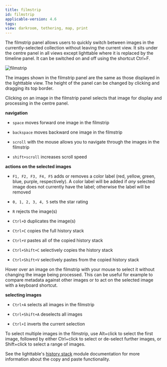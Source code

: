 ```yaml
---
title: filmstrip
id: filmstrip
applicable-version: 4.6
tags: 
view: darkroom, tethering, map, print
---
```


The filmstrip panel allows users to quickly switch between images in the currently-selected collection without leaving the current view. It sits under the centre panel in all views except lighttable where it is replaced by the timeline panel. It can be switched on and off using the shortcut Ctrl+F.

![filmstrip](./filmstrip/filmstrip.png)

The images shown in the filmstrip panel are the same as those displayed in the lighttable view.  The height of the panel can be changed by clicking and dragging its top border.

Clicking on an image in the filmstrip panel selects that image for display and processing in the centre panel.

**navigation**
- `space` moves forward one image in the filmstrip
  
- `backspace` moves backward one image in the filmstrip
  
- `scroll` with the mouse allows you to navigate through the images in the filmstrip
  
- `shift+scroll` increases scroll speed

**actions on the selected images**
- `F1, F2, F3, F4, F5` adds or removes a color label (red, yellow, green, blue, purple, respectively). A color label will be added if _any_ selected image does not currently have the label; otherwise the label will be removed

- `0, 1, 2, 3, 4, 5` sets the star rating

- `R` rejects the image(s)

- `Ctrl+D` duplicates the image(s)

- `Ctrl+C` copies the full history stack

- `Ctrl+V` pastes all of the copied history stack

- `Ctrl+Shift+C` selectively copies the history stack

- `Ctrl+Shift+V` selectively pastes from the copied history stack

Hover over an image on the filmstrip with your mouse to select it without changing the image being processed.  This can be useful for example to compare metadata against other images or to act on the selected image with a keyboard shortcut.

**selecting images**

- `Ctrl+A` selects all images in the filmstrip

- `Ctrl+Shift+A` deselects all images

- `Ctrl+I` inverts the current selection

To select multiple images in the filmstrip, use Alt+click to select the first image, followed by either Ctrl+click to select or de-select further images, or Shift+click to select a range of images.

See the lighttable's [history stack](../lighttable/history-stack.md) module documentation for more information about the copy and paste functionality.
